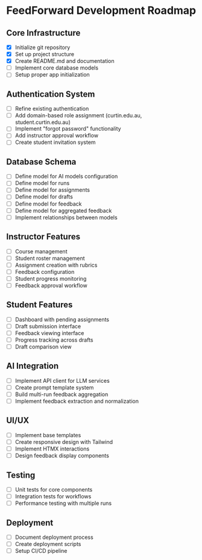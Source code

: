 # FeedForward Development Roadmap

## Core Infrastructure
- [x] Initialize git repository
- [x] Set up project structure
- [x] Create README.md and documentation
- [ ] Implement core database models
- [ ] Setup proper app initialization

## Authentication System
- [ ] Refine existing authentication
- [ ] Add domain-based role assignment (curtin.edu.au, student.curtin.edu.au)
- [ ] Implement "forgot password" functionality
- [ ] Add instructor approval workflow
- [ ] Create student invitation system

## Database Schema
- [ ] Define model for AI models configuration
- [ ] Define model for runs
- [ ] Define model for assignments
- [ ] Define model for drafts
- [ ] Define model for feedback
- [ ] Define model for aggregated feedback
- [ ] Implement relationships between models

## Instructor Features
- [ ] Course management
- [ ] Student roster management
- [ ] Assignment creation with rubrics
- [ ] Feedback configuration
- [ ] Student progress monitoring
- [ ] Feedback approval workflow

## Student Features
- [ ] Dashboard with pending assignments
- [ ] Draft submission interface
- [ ] Feedback viewing interface
- [ ] Progress tracking across drafts
- [ ] Draft comparison view

## AI Integration
- [ ] Implement API client for LLM services
- [ ] Create prompt template system
- [ ] Build multi-run feedback aggregation
- [ ] Implement feedback extraction and normalization

## UI/UX
- [ ] Implement base templates
- [ ] Create responsive design with Tailwind
- [ ] Implement HTMX interactions
- [ ] Design feedback display components

## Testing
- [ ] Unit tests for core components
- [ ] Integration tests for workflows
- [ ] Performance testing with multiple runs

## Deployment
- [ ] Document deployment process
- [ ] Create deployment scripts
- [ ] Setup CI/CD pipeline